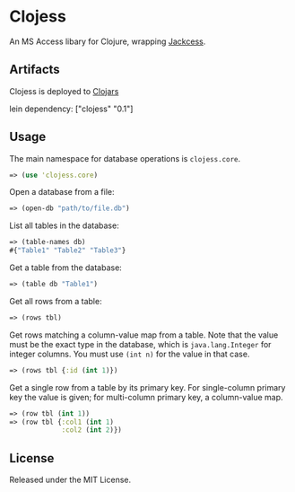 # Clojess

An MS Access libary for Clojure, wrapping [Jackcess](http://jackcess.sourceforge.net/).

## Artifacts

Clojess is deployed to [Clojars](https://clojars.org/clojess)

lein dependency: ["clojess" "0.1"]

## Usage

The main namespace for database operations is `clojess.core`.

``` clj
=> (use 'clojess.core)
```

Open a database from a file:
``` clj
=> (open-db "path/to/file.db")
```

List all tables in the database:
``` clj
=> (table-names db)
#{"Table1" "Table2" "Table3"}
```

Get a table from the database:
``` clj
=> (table db "Table1")
```

Get all rows from a table:
``` clj
=> (rows tbl)
```

Get rows matching a column-value map from a table. Note that the value must be the exact type in the database, which is `java.lang.Integer` for integer columns. You must use `(int n)` for the value in that case.
``` clj
=> (rows tbl {:id (int 1)})
```

Get a single row from a table by its primary key. For single-column primary key the value is given; for multi-column primary key, a column-value map.
``` clj
=> (row tbl (int 1))
=> (row tbl {:col1 (int 1)
             :col2 (int 2)})
```

## License

Released under the MIT License.
